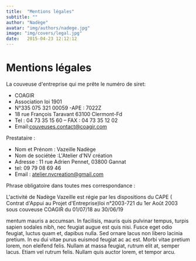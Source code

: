 ```yaml
---
title:  "Mentions légales"
subtitle: ""
author: "Nadège"
avatar: "img/authors/nadege.jpg"
image: "img/covers/legal.jpg"
date:   2015-04-23 12:12:12
---
```



Mentions légales
====

La couveuse d'entreprise qui me prête le numéro de siret:

* COAGIR
* Association loi 1901
* N°335 075 321 00059 -APE : 7022Z
* 18 rue François Taravant 63100 Clermont-Fd
* Tel : 04 73 35 15 60 – FAX : 04 73 35 12 02
* Email:couveuses.contact@coagir.com

Prestataire :

* Nom et Prénom : Vazeille Nadège
* Nom de sociétée :L'Atelier d'NV création
* Adresse : 11 rue Adrien Pennet, 03800 Gannat
* tel: 09 79 08 69 46
* Email : atelier.nvcreation@gmail.com

Phrase obligatoire dans toutes mes correspondance :

L'activité de Nadège Vazeille est régie par les dispositions du CAPE ( Contrat d'Appui au Projet d'Entreprise)loi n°2003-721 du 1er Août 2003 sous couveuse COAGIR du 01/07/18 au 30/06/19


mentum mauris a accumsan. In facilisis, mauris quis pulvinar tempus, turpis sapien sodales nibh, nec feugiat augue est quis nisi. Fusce eget odio feugiat, luctus quam et, dapibus nulla. Sed ornare lacus non libero lacinia pretium. In eu dui vitae purus euismod feugiat ac ac est. Morbi vitae pretium lorem, non eleifend felis. Nullam at massa feugiat, rutrum elit at, semper lacus. Etiam vel rutrum felis. Nullam quis auctor lorem, et tempor arcu.
